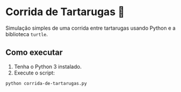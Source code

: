 # Corrida de Tartarugas 🐢

Simulação simples de uma corrida entre tartarugas usando Python e a biblioteca `turtle`.

## Como executar

1. Tenha o Python 3 instalado.
2. Execute o script:

```bash
python corrida-de-tartarugas.py
